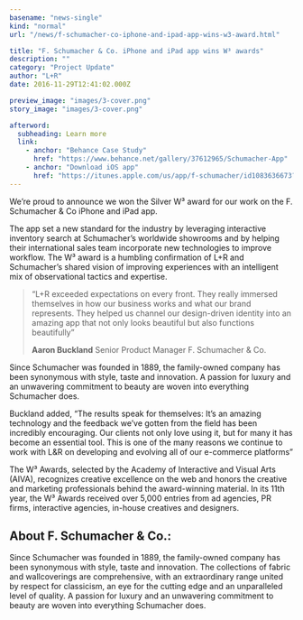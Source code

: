 ```yaml
---
basename: "news-single"
kind: "normal"
url: "/news/f-schumacher-co-iphone-and-ipad-app-wins-w3-award.html"

title: "F. Schumacher & Co. iPhone and iPad app wins W³ awards"
description: ""
category: "Project Update"
author: "L+R"
date: 2016-11-29T12:41:02.000Z

preview_image: "images/3-cover.png"
story_image: "images/3-cover.png"

afterword:
  subheading: Learn more
  link:
    - anchor: "Behance Case Study"
      href: "https://www.behance.net/gallery/37612965/Schumacher-App"
    - anchor: "Download iOS app"
      href: "https://itunes.apple.com/us/app/f-schumacher/id1083636673?mt=8."
---
```


We’re proud to announce we won the Silver W³ award for our work on the F. Schumacher & Co iPhone and iPad app.

The app set a new standard for the industry by leveraging interactive inventory search at Schumacher’s worldwide showrooms and by helping their international sales team incorporate new technologies to improve workflow. The W³ award is a humbling confirmation of L+R and Schumacher’s shared vision of improving experiences with an intelligent mix of observational tactics and expertise.

> “L+R exceeded expectations on every front. They really immersed themselves in how our business works and what our brand represents. They helped us channel our design-driven identity into an amazing app that not only looks beautiful but also functions beautifully”
>
> **Aaron Buckland**
> Senior Product Manager
> F. Schumacher & Co.

Since Schumacher was founded in 1889, the family-owned company has been synonymous with style, taste and innovation. A passion for luxury and an unwavering commitment to beauty are woven into everything Schumacher does.

Buckland added, “The results speak for themselves: It’s an amazing technology and the feedback we’ve gotten from the field has been incredibly encouraging. Our clients not only love using it, but for many it has become an essential tool. This is one of the many reasons we continue to work with L&R on developing and evolving all  of our e-commerce platforms”

The W³ Awards, selected by the Academy of Interactive and Visual Arts (AIVA), recognizes creative excellence on the web and honors the creative and marketing professionals behind the award-winning material. In its 11th year, the W³ Awards received over 5,000 entries from ad agencies, PR firms, interactive agencies, in-house creatives and designers.

## About F. Schumacher & Co.:

Since Schumacher was founded in 1889, the family-owned company has been synonymous with style, taste and innovation. The collections of fabric and wallcoverings are comprehensive, with an extraordinary range united by respect for classicism, an eye for the cutting edge and an unparalleled level of quality. A passion for luxury and an unwavering commitment to beauty are woven into everything Schumacher does.
